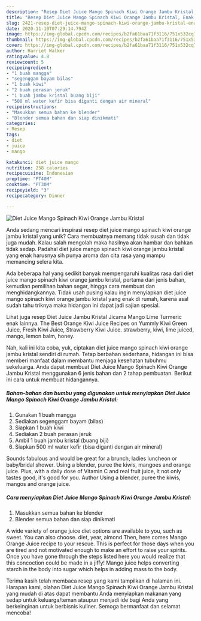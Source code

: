 ```yaml
---
description: "Resep Diet Juice Mango Spinach Kiwi Orange Jambu Kristal, Enak Banget"
title: "Resep Diet Juice Mango Spinach Kiwi Orange Jambu Kristal, Enak Banget"
slug: 2421-resep-diet-juice-mango-spinach-kiwi-orange-jambu-kristal-enak-banget
date: 2020-11-10T07:29:14.794Z
image: https://img-global.cpcdn.com/recipes/b2fa61baa71f3116/751x532cq70/diet-juice-mango-spinach-kiwi-orange-jambu-kristal-foto-resep-utama.jpg
thumbnail: https://img-global.cpcdn.com/recipes/b2fa61baa71f3116/751x532cq70/diet-juice-mango-spinach-kiwi-orange-jambu-kristal-foto-resep-utama.jpg
cover: https://img-global.cpcdn.com/recipes/b2fa61baa71f3116/751x532cq70/diet-juice-mango-spinach-kiwi-orange-jambu-kristal-foto-resep-utama.jpg
author: Harriet Walker
ratingvalue: 4.8
reviewcount: 5
recipeingredient:
- "1 buah mangga"
- "segenggam bayam bilas"
- "1 buah kiwi"
- "2 buah perasan jeruk"
- "1 buah jambu kristal buang biji"
- "500 ml water kefir bisa diganti dengan air mineral"
recipeinstructions:
- "Masukkan semua bahan ke blender"
- "Blender semua bahan dan siap dinikmati"
categories:
- Resep
tags:
- diet
- juice
- mango

katakunci: diet juice mango 
nutrition: 258 calories
recipecuisine: Indonesian
preptime: "PT40M"
cooktime: "PT30M"
recipeyield: "3"
recipecategory: Dinner

---
```



![Diet Juice Mango Spinach Kiwi Orange Jambu Kristal](https://img-global.cpcdn.com/recipes/b2fa61baa71f3116/751x532cq70/diet-juice-mango-spinach-kiwi-orange-jambu-kristal-foto-resep-utama.jpg)

Anda sedang mencari inspirasi resep diet juice mango spinach kiwi orange jambu kristal yang unik? Cara membuatnya memang tidak susah dan tidak juga mudah. Kalau salah mengolah maka hasilnya akan hambar dan bahkan tidak sedap. Padahal diet juice mango spinach kiwi orange jambu kristal yang enak harusnya sih punya aroma dan cita rasa yang mampu memancing selera kita.

Ada beberapa hal yang sedikit banyak mempengaruhi kualitas rasa dari diet juice mango spinach kiwi orange jambu kristal, pertama dari jenis bahan, kemudian pemilihan bahan segar, hingga cara membuat dan menghidangkannya. Tidak usah pusing kalau ingin menyiapkan diet juice mango spinach kiwi orange jambu kristal yang enak di rumah, karena asal sudah tahu triknya maka hidangan ini dapat jadi sajian spesial.

Lihat juga resep Diet Juice Jambu Kristal Jicama Mango Lime Turmeric enak lainnya. The Best Orange Kiwi Juice Recipes on Yummly Kiwi Green Juice, Fresh Kiwi Juice, Strawberry Kiwi Juice. strawberry, kiwi, lime juiced, mango, lemon balm, honey.


Nah, kali ini kita coba, yuk, ciptakan diet juice mango spinach kiwi orange jambu kristal sendiri di rumah. Tetap berbahan sederhana, hidangan ini bisa memberi manfaat dalam membantu menjaga kesehatan tubuhmu sekeluarga. Anda dapat membuat Diet Juice Mango Spinach Kiwi Orange Jambu Kristal menggunakan 6 jenis bahan dan 2 tahap pembuatan. Berikut ini cara untuk membuat hidangannya.

<!--inarticleads1-->

##### Bahan-bahan dan bumbu yang digunakan untuk menyiapkan Diet Juice Mango Spinach Kiwi Orange Jambu Kristal:

1. Gunakan 1 buah mangga
1. Sediakan segenggam bayam (bilas)
1. Siapkan 1 buah kiwi
1. Sediakan 2 buah perasan jeruk
1. Ambil 1 buah jambu kristal (buang biji)
1. Siapkan 500 ml water kefir (bisa diganti dengan air mineral)


Sounds fabulous and would be great for a brunch, ladies luncheon or baby/bridal shower. Using a blender, puree the kiwis, mangoes and orange juice. Plus, with a daily dose of Vitamin C and real fruit juice, it not only tastes good, it&#39;s good for you. Author Using a blender, puree the kiwis, mangos and orange juice. 

<!--inarticleads2-->

##### Cara menyiapkan Diet Juice Mango Spinach Kiwi Orange Jambu Kristal:

1. Masukkan semua bahan ke blender
1. Blender semua bahan dan siap dinikmati


A wide variety of orange juice diet options are available to you, such as sweet. You can also choose. diet, year, almond Then, here comes Mango Orange Juice recipe to your rescue. This is perfect for those days when you are tired and not motivated enough to make an effort to raise your spirits. Once you have gone through the steps listed here you would realize that this concoction could be made in a jiffy! Mango juice helps converting starch in the body into sugar which helps in adding mass to the body. 

Terima kasih telah membaca resep yang kami tampilkan di halaman ini. Harapan kami, olahan Diet Juice Mango Spinach Kiwi Orange Jambu Kristal yang mudah di atas dapat membantu Anda menyiapkan makanan yang sedap untuk keluarga/teman ataupun menjadi ide bagi Anda yang berkeinginan untuk berbisnis kuliner. Semoga bermanfaat dan selamat mencoba!
